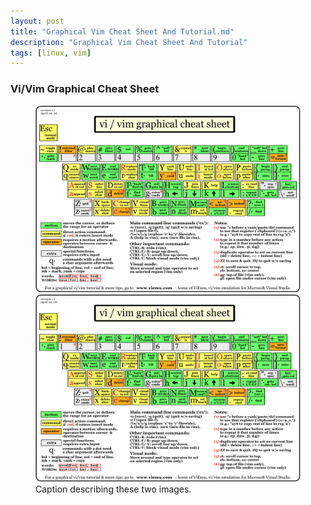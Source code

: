 ```yaml
---
layout: post
title: "Graphical Vim Cheat Sheet And Tutorial.md"
description: "Graphical Vim Cheat Sheet And Tutorial"
tags: [linux, vim]
---
```


### Vi/Vim Graphical Cheat Sheet

<figure class="half">
	<img src="/images/vim/vi-vim-cheat-sheet.gif" alt="">
	<a href="/images/vim/vi-vim-cheat-sheet.gif"><img src="/images/vim/vi-vim-cheat-sheet.gif" alt=""></a>
	<figcaption>Caption describing these two images.</figcaption>
</figure>
